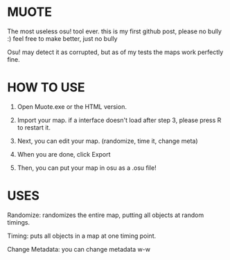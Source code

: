 # MUOTE
The most useless osu! tool ever.
this is my first github post, please no bully :)
feel free to make better, just no bully

Osu! may detect it as corrupted, but as of my tests the maps work perfectly fine.

# HOW TO USE

1. Open Muote.exe or the HTML version.

2. Import your map. if a interface doesn't load after step 3, please press R to restart it.

3. Next, you can edit your map. (randomize, time it, change meta)

4. When you are done, click Export

5. Then, you can put your map in osu as a .osu file!

# USES

Randomize: randomizes the entire map, putting all objects at random timings.

Timing: puts all objects in a map at one timing point.

Change Metadata: you can change metadata w-w

